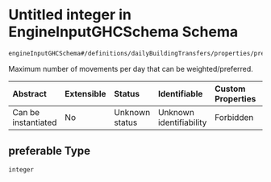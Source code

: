 # Untitled integer in EngineInputGHCSchema Schema

```txt
engineInputGHCSchema#/definitions/dailyBuildingTransfers/properties/preferable
```

Maximum number of movements per day that can be weighted/preferred.

| Abstract            | Extensible | Status         | Identifiable            | Custom Properties | Additional Properties | Access Restrictions | Defined In                                                        |
| :------------------ | :--------- | :------------- | :---------------------- | :---------------- | :-------------------- | :------------------ | :---------------------------------------------------------------- |
| Can be instantiated | No         | Unknown status | Unknown identifiability | Forbidden         | Allowed               | none                | [ghc.schema.json*](../out/ghc.schema.json "open original schema") |

## preferable Type

`integer`
